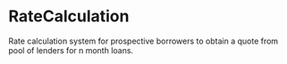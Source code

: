 # RateCalculation
Rate calculation system for prospective borrowers to obtain a quote from pool of lenders for n month loans.
